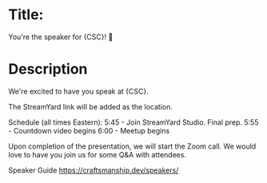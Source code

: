 # Title:
>>> 
You're the speaker for {CSC}! 🎊
>>>

# Description
>>>
We're excited to have you speak at {CSC}.

The StreamYard link will be added as the location.

Schedule (all times Eastern):
5:45 - Join StreamYard Studio. Final prep.
5:55 - Countdown video begins
6:00 - Meetup begins

Upon completion of the presentation, we will start the Zoom call. We would love to have you join us for some Q&A with attendees.

Speaker Guide
https://craftsmanship.dev/speakers/
>>>
